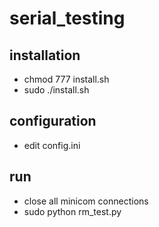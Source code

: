 # serial\_testing

## installation
- chmod 777 install.sh
- sudo ./install.sh

## configuration
- edit config.ini

## run
- close all minicom connections
- sudo python rm\_test.py
